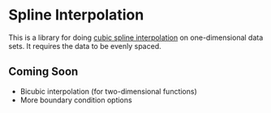 # Spline Interpolation

This is a library for doing [cubic spline interpolation](https://en.wikipedia.org/wiki/Spline_interpolation) on one-dimensional data sets. It requires the data to be evenly spaced.

## Coming Soon
* Bicubic interpolation (for two-dimensional functions)
* More boundary condition options
